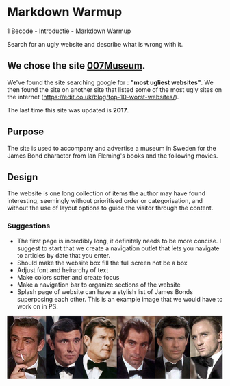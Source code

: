 
# Markdown Warmup
1 Becode - Introductie - Markdown Warmup

Search for an ugly website and describe what is wrong with it.


## We chose the site [007Museum](007museum.com).

We've found the site searching google for : **"most ugliest websites"**. We then found the site on another site that listed 
some of the most ugly sites on the internet (https://edit.co.uk/blog/top-10-worst-websites/). 

The last time this site was updated is **2017**. 

## Purpose
The site is used to accompany and advertise a museum in Sweden for the James Bond character from Ian Fleming's books and the following movies.

## Design
The website is one long collection of items the author may have found interesting, seemingly without prioritised order or categorisation, and without the use of layout options to guide the visitor through the content.

### Suggestions

* The first page is incredibly long, it definitely needs to be more concise. I suggest to start that we create a navigation outlet that lets you navigate to articles by date that you enter.
* Should make the website box fill the full screen not be a box
* Adjust font and heirarchy of text
* Make colors softer and create focus
* Make a navigation bar to organize sections of the website
* Splash page of website can have a stylish list of James Bonds superposing each other. This is an example image that we would have to work on in PS.

![alt text](jbimg/bonds.jpg)
